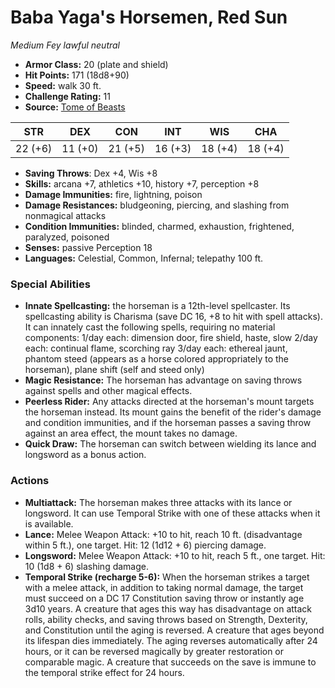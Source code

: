 # Baba Yaga's Horsemen, Red Sun

*Medium* *Fey* *lawful neutral*

- **Armor Class:** 20 (plate and shield)
- **Hit Points:** 171 (18d8+90)
- **Speed:** walk 30 ft.
- **Challenge Rating:** 11
- **Source:** [Tome of Beasts](https://koboldpress.com/kpstore/product/tome-of-beasts-for-5th-edition-print/)

| STR | DEX | CON | INT | WIS | CHA |
| --- | --- | --- | --- | --- | --- |
| 22 (+6) | 11 (+0) | 21 (+5) | 16 (+3) | 18 (+4) | 18 (+4) |

- **Saving Throws**: Dex +4, Wis +8
- **Skills:** arcana +7, athletics +10, history +7, perception +8
- **Damage Immunities:** fire, lightning, poison
- **Damage Resistances:** bludgeoning, piercing, and slashing from nonmagical attacks
- **Condition Immunities:** blinded, charmed, exhaustion, frightened, paralyzed, poisoned
- **Senses:** passive Perception 18
- **Languages:** Celestial, Common, Infernal; telepathy 100 ft.
### Special Abilities
- **Innate Spellcasting:** the horseman is a 12th-level spellcaster. Its spellcasting ability is Charisma (save DC 16, +8 to hit with spell attacks). It can innately cast the following spells, requiring no material components:  1/day each: dimension door, fire shield, haste, slow  2/day each: continual flame, scorching ray  3/day each: ethereal jaunt, phantom steed (appears as a horse colored appropriately to the horseman), plane shift (self and steed only)
- **Magic Resistance:** The horseman has advantage on saving throws against spells and other magical effects.
- **Peerless Rider:** Any attacks directed at the horseman's mount targets the horseman instead. Its mount gains the benefit of the rider's damage and condition immunities, and if the horseman passes a saving throw against an area effect, the mount takes no damage.
- **Quick Draw:** The horseman can switch between wielding its lance and longsword as a bonus action.
### Actions
- **Multiattack:** The horseman makes three attacks with its lance or longsword. It can use Temporal Strike with one of these attacks when it is available.
- **Lance:** Melee Weapon Attack: +10 to hit, reach 10 ft. (disadvantage within 5 ft.), one target. Hit: 12 (1d12 + 6) piercing damage.
- **Longsword:** Melee Weapon Attack: +10 to hit, reach 5 ft., one target. Hit: 10 (1d8 + 6) slashing damage.
- **Temporal Strike (recharge 5-6):** When the horseman strikes a target with a melee attack, in addition to taking normal damage, the target must succeed on a DC 17 Constitution saving throw or instantly age 3d10 years. A creature that ages this way has disadvantage on attack rolls, ability checks, and saving throws based on Strength, Dexterity, and Constitution until the aging is reversed. A creature that ages beyond its lifespan dies immediately. The aging reverses automatically after 24 hours, or it can be reversed magically by greater restoration or comparable magic. A creature that succeeds on the save is immune to the temporal strike effect for 24 hours.
